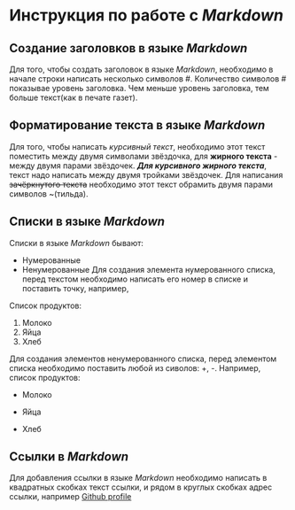 # Инструкция по работе с *Markdown*

## Создание заголовков в языке *Markdown*

Для того, чтобы создать заголовок в языке *Markdown*, необходимо в начале строки написать несколько символов #. Количество символов # показывае уровень заголовка. Чем меньше уровень заголовка, тем больше текст(как в печате газет).

## Форматирование текста в языке *Markdown*

Для того, чтобы написать *курсивный текст*, необходимо этот текст поместить между двумя символами звёздочка, для **жирного текста** - между двумя парами звёздочек. ***Для курсивного жирного текста***, текст надо написать между двумя тройками звёздочек. Для написания ~~зачёркнутого текста~~ необходимо этот текст обрамить двумя парами символов ~(тильда).

## Списки в языке *Markdown*

Списки в языке *Markdown* бывают:

* Нумерованные
* Ненумерованные Для создания элемента нумерованного списка, перед текстом необходимо написать его номер в списке и поставить точку, например,

Список продуктов:

1. Молоко
2. Яйца
3. Хлеб 

Для создания элементов ненумерованного списка, перед элементом списка необходимо поставить любой из сиволов: +, -.
Например, список продуктов:

+ Молоко
- Яйца
* Хлеб

## Ссылки в *Markdown*

Для добавления ссылки в языке *Markdown* необходимо написать в квадратных скобках текст ссылки, и рядом в круглых скобках адрес ссылки, например [Github profile](https://github.com/globeele)

